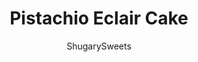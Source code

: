 ---
layout: ../../layouts/MarkdownPostLayout.astro
title: Pistachio Eclair Cake
author: ShugarySweets
pubDate: 2019-01-15
description: "Delicious, no bake Pistachio Eclair Cake is the perfect dessert at the end of the day! With layers of graham cracker, pistachio pudding, and fudgy chocolate, it&#x27;s an easy no bake treat!"
image_url: https://www.shugarysweets.com/wp-content/uploads/2014/02/pistachio-eclair-cake-2.jpg
tags: ["Cake","American"]
calories: 79
protein: 1
carbohydrates: 8
fats: 5
fiber: 0
ingredients: ["1 box (14.4 ounce) honey graham crackers","2 packages (3.4 ounce each) instant pistachio pudding mix","2 1/2 cups milk","12 ounce Cool Whip, thawed","1 can Pillsbury Milk Chocolate frosting, melted"]
serves: 24
time: "3 hours 15 minutes"
prepTime: "15 minutes"
instructions: ["Mix pudding with milk, using a whisk, for 2 minutes. Fold in cool whip. Set aside.","In a 13x9 baking dish, lay a single layer of graham cracker on bottom of pan. Pour half of the pudding mixture over the grahams. Place another layer of graham crackers. Pour remaining pudding mixture over grahams. Top with final layer of graham crackers.","Pour melted chocolate frosting over top layer of grahams.","Cover and refrigerate for 3 hours (or overnight). ENJOY!"]
nutrition: ["79 calories","8 grams carbohydrates","2 milligrams cholesterol","5 grams fat","0 grams fiber","1 grams protein","4 grams saturated fat","35 milligrams sodium","7 grams sugar","0 grams trans fat","1 grams unsaturated fat"]
---